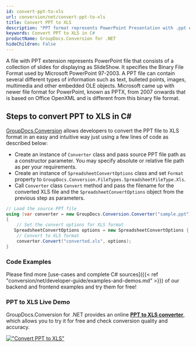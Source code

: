 ```yaml
---
id: convert-ppt-to-xls
url: conversion/net/convert-ppt-to-xls
title: Convert PPT to XLS
description: "PPT format represents PowerPoint Presentation with .ppt extension. Learn how to convert PPT to XLS file programmatically in C# language using GroupDocs.Conversion for .NET library."
keywords: Convert PPT to XLS in C#
productName: GroupDocs.Conversion for .NET
hideChildren: False
---
```


A file with PPT extension represents PowerPoint file that consists of a collection of slides for displaying as SlideShow. It specifies the Binary File Format used by Microsoft PowerPoint 97-2003. A PPT file can contain several different types of information such as text, bulleted points, images, multimedia and other embedded OLE objects. Microsoft came up with newer file format for PowerPoint, known as PPTX, from 2007 onwards that is based on Office OpenXML and is different from this binary file format.

## Steps to convert PPT to XLS in C#

[GroupDocs.Conversion](https://products.groupdocs.com/conversion/net) allows developers to convert the PPT file to XLS format in an easy and intuitive way just using a few lines of code as described below:

* Create an instance of `Converter` class and pass source PPT file path as a constructor parameter. You may specify absolute or relative file path as per your requirements. 
* Create an instance of `SpreadsheetConvertOptions` class and set `Format` property to `GroupDocs.Conversion.FileTypes.SpreadsheetFileType.Xls`.
* Call `Converter` class `Convert` method and pass the filename for the converted XLS file and the `SpreadsheetConvertOptions` object from the previous step as parameters.

```csharp
// Load the source PPT file
using (var converter = new GroupDocs.Conversion.Converter("sample.ppt"))
{
    // Set the convert options for XLS format
   SpreadsheetConvertOptions options = new SpreadsheetConvertOptions { Format = GroupDocs.Conversion.FileTypes.SpreadsheetFileType.Xls };
    // Convert to XLS format
    converter.Convert("converted.xls", options);
}
```

### Code Examples

Please find more [use-cases and complete C# sources]({{< ref "conversion/net/developer-guide/examples-and-demos.md" >}}) of our backend and frontend examples and try them for free!

### PPT to XLS Live Demo

GroupDocs.Conversion for .NET provides an online [**PPT to XLS converter**](https://products.groupdocs.app/conversion/ppt-to-xls), which allows you to try it for free and check conversion quality and accuracy.

[!["Convert PPT to XLS"](conversion/net/images/convert-to-xls/convert-ppt-to-xls.png)](https://products.groupdocs.app/conversion/ppt-to-xls)